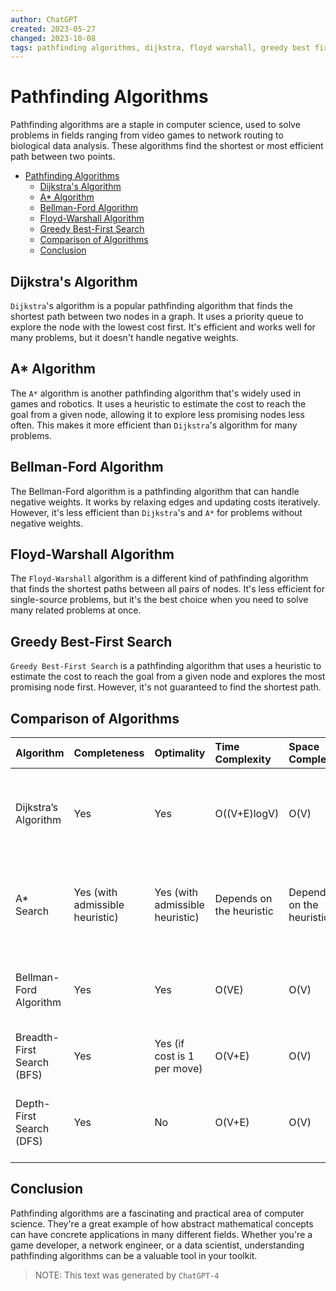 ```yaml
---
author: ChatGPT
created: 2023-05-27
changed: 2023-10-08
tags: pathfinding algorithms, dijkstra, floyd warshall, greedy best first search, a*, a-star, comparison
---
```

# Pathfinding Algorithms

Pathfinding algorithms are a staple in computer science, used to solve problems in fields ranging from video games to network routing to biological data analysis. These algorithms find the shortest or most efficient path between two points.

- [Pathfinding Algorithms](#pathfinding-algorithms)
  - [Dijkstra's Algorithm](#dijkstras-algorithm)
  - [A\* Algorithm](#a-algorithm)
  - [Bellman-Ford Algorithm](#bellman-ford-algorithm)
  - [Floyd-Warshall Algorithm](#floyd-warshall-algorithm)
  - [Greedy Best-First Search](#greedy-best-first-search)
  - [Comparison of Algorithms](#comparison-of-algorithms)
  - [Conclusion](#conclusion)

## Dijkstra's Algorithm

`Dijkstra`'s algorithm is a popular pathfinding algorithm that finds the shortest path between two nodes in a graph. It uses a priority queue to explore the node with the lowest cost first. It's efficient and works well for many problems, but it doesn't handle negative weights.

## A* Algorithm

The `A*` algorithm is another pathfinding algorithm that's widely used in games and robotics. It uses a heuristic to estimate the cost to reach the goal from a given node, allowing it to explore less promising nodes less often. This makes it more efficient than `Dijkstra`'s algorithm for many problems.

## Bellman-Ford Algorithm

The Bellman-Ford algorithm is a pathfinding algorithm that can handle negative weights. It works by relaxing edges and updating costs iteratively. However, it's less efficient than `Dijkstra`'s and `A*` for problems without negative weights.

## Floyd-Warshall Algorithm

The `Floyd-Warshall` algorithm is a different kind of pathfinding algorithm that finds the shortest paths between all pairs of nodes. It's less efficient for single-source problems, but it's the best choice when you need to solve many related problems at once.

## Greedy Best-First Search

`Greedy Best-First Search` is a pathfinding algorithm that uses a heuristic to estimate the cost to reach the goal from a given node and explores the most promising node first. However, it's not guaranteed to find the shortest path.

## Comparison of Algorithms

| Algorithm                  | Completeness                    | Optimality                      | Time Complexity          | Space Complexity         | Use Case                                                              |
| :------------------------- | :------------------------------ | :------------------------------ | :----------------------- | :----------------------- | :-------------------------------------------------------------------- |
| Dijkstra’s Algorithm       | Yes                             | Yes                             | O((V+E)logV)             | O(V)                     | Shortest path in a graph with non-negative edge weights               |
| A* Search                  | Yes (with admissible heuristic) | Yes (with admissible heuristic) | Depends on the heuristic | Depends on the heuristic | Shortest path in a weighted graph, heuristic can speed up search      |
| Bellman-Ford Algorithm     | Yes                             | Yes                             | O(VE)                    | O(V)                     | Shortest path in a graph, handles negative weights                    |
| Breadth-First Search (BFS) | Yes                             | Yes (if cost is 1 per move)     | O(V+E)                   | O(V)                     | Shortest path in an unweighted graph                                  |
| Depth-First Search (DFS)   | Yes                             | No                              | O(V+E)                   | O(V)                     | Checking connectivity or finding a path, not necessarily the shortest |

## Conclusion

Pathfinding algorithms are a fascinating and practical area of computer science. They're a great example of how abstract mathematical concepts can have concrete applications in many different fields. Whether you're a game developer, a network engineer, or a data scientist, understanding pathfinding algorithms can be a valuable tool in your toolkit.

>NOTE: This text was generated by `ChatGPT-4`
